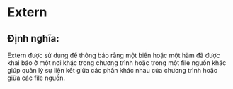 # Extern
## Định nghĩa:
Extern được sử dụng để thông báo rằng một biến hoặc một hàm đã được khai báo ở một nơi khác trong chương trình hoặc trong một file nguồn khác giúp quản lý sự liên kết giữa các phần khác nhau của chương trình hoặc giữa các file nguồn.
